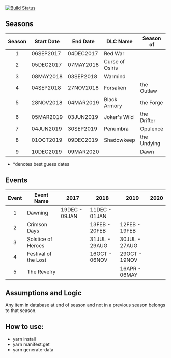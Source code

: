[![Build Status](https://travis-ci.org/DestinyItemManager/d2-additional-info.svg?branch=master)](https://travis-ci.org/DestinyItemManager/d2-additional-info)

## Seasons

| Season | Start Date  | End Date    | DLC Name        | Season of   |
| :----: | ----------- | ----------- | --------------- | ----------- |
|   1    | 06SEP2017   | 04DEC2017   | Red War         |             |
|   2    | 05DEC2017   | 07MAY2018   | Curse of Osiris |             |
|   3    | 08MAY2018   | 03SEP2018   | Warmind         |             |
|   4    | 04SEP2018   | 27NOV2018   | Forsaken        | the Outlaw  |
|   5    | 28NOV2018   | 04MAR2019   | Black Armory    | the Forge   |
|   6    | 05MAR2019   | 03JUN2019   | Joker's Wild    | the Drifter |
|   7    | 04JUN2019   | 30SEP2019   | Penumbra        | Opulence    |
|   8    | 01OCT2019   | 09DEC2019   | Shadowkeep      | the Undying |
|   9    | 10DEC2019   | 09MAR2020   |                 | Dawn        |

- \*denotes best guess dates

## Events

| Event | Event Name           | 2017          | 2018          | 2019          | 2020 |
| :---: | -------------------- | ------------- | ------------- | ------------- | ---- |
|   1   | Dawning              | 19DEC - 09JAN | 11DEC - 01JAN |               |      |
|   2   | Crimson Days         |               | 13FEB - 20FEB | 12FEB - 19FEB |      |
|   3   | Solstice of Heroes   |               | 31JUL - 29AUG | 30JUL - 27AUG |      |
|   4   | Festival of the Lost |               | 16OCT - 06NOV | 29OCT - 19NOV |      |
|   5   | The Revelry          |               |               | 16APR - 06MAY |      |

## Assumptions and Logic

Any item in database at end of season and not in a previous season belongs to that season.

## How to use:

- yarn install
- yarn manifest:get
- yarn generate-data
